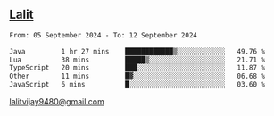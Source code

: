 ## [Lalit](https://lalit.sh)

<!--START_SECTION:waka-->

```txt
From: 05 September 2024 - To: 12 September 2024

Java         1 hr 27 mins    ████████████▒░░░░░░░░░░░░   49.76 %
Lua          38 mins         █████▒░░░░░░░░░░░░░░░░░░░   21.71 %
TypeScript   20 mins         ███░░░░░░░░░░░░░░░░░░░░░░   11.87 %
Other        11 mins         █▓░░░░░░░░░░░░░░░░░░░░░░░   06.68 %
JavaScript   6 mins          █░░░░░░░░░░░░░░░░░░░░░░░░   03.60 %
```

<!--END_SECTION:waka-->

lalitvijay9480@gmail.com
